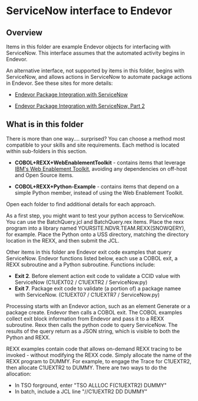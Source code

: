 # ServiceNow interface to Endevor

## Overview
Items in this folder are example Endevor objects for interfacing with ServiceNow. This interface assumes that the automated activity begins in Endevor. 

An alternative interface, not supported by items in this folder, begins with ServiceNow, and allows actions in ServiceNow to automate package actions in Endevor. See these sites for more details:

- [Endevor Package Integration with ServiceNow
](https://medium.com/modern-mainframe/endevor-package-integration-with-servicenow-5302c7d3780a)

- [Endevor Package Integration with ServiceNow, Part 2
](https://medium.com/modern-mainframe/endevor-package-integration-with-servicenow-part-2-e982e92b3214
)

## What is in this folder

There is more than one way....   surprised? 
You can choose a method most compatible to your skills and site requirements. Each method is located within sub-folders in this section.

- **COBOL+REXX+WebEnablementToolkit** - contains items that leverage [IBM's Web Enablement Toolkit](https://www.ibm.com/docs/en/zos/3.1.0?topic=languages-zos-client-web-enablement-toolkit), avoiding any dependencies on off-host and Open Source items.

- **COBOL+REXX+Python-Example** - contains items that depend on a simple Python member, instead of using the Web Enablement Toolkit.

Open each folder to find additional details for each approach.

As a first step, you might want to test your python access to ServiceNow. You can use the BatchQuery.jcl and BatchQuery.rex items. Place the rexx program into a library named YOURSITE.NDVR.TEAM.REXX(SNOWQERY), for example. Place the Python onto a USS directory, matching the directory location in the REXX, and then submit the JCL.  

Other items in this folder are Endevor exit code examples that query ServiceNow. Endevor functions listed below, each use a COBOL exit, a REXX subroutine and a Python subroutine. Functions include:
- **Exit 2**. Before element action exit code to validate a CCID value with ServiceNow (C1UEXT02 / C1UEXTR2 / ServiceNow.py)
- **Exit 7**. Package exit code to validate (a portion of) a package namee with ServiceNow. (C1UEXT07 / C1UEXTR7 / ServiceNow.py)

Processing starts with an Endevor action, such as an element Generate or a package create. Endevor then calls a COBOL exit. The COBOL examples collect exit block information from Endevor and pass it to a REXX subroutine. Rexx then calls the python code to query ServiceNow. The results of the query return as a JSON string, which is visible to both the Python and REXX.

REXX examples contain code that allows on-demand REXX tracing to be invoked - without modifying the REXX code. Simply allocate the name of the REXX program to DUMMY. For example, to engage the Trace for C1UEXTR2, then allocate C1UEXTR2 to DUMMY. There are two ways to do the allocation:

- In TSO forground, enter "TSO ALLLOC F(C1UEXTR2) DUMMY"
- In batch, include a JCL line  "//C1UEXTR2  DD DUMMY"
